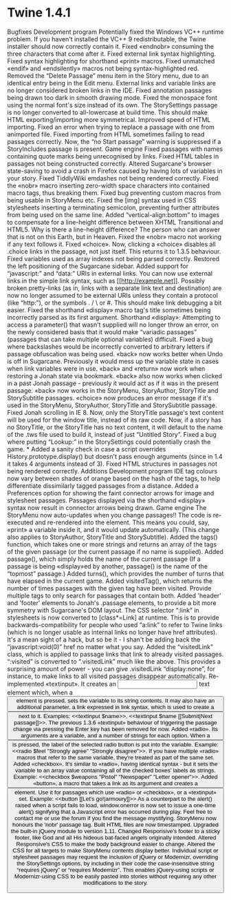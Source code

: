 # Twine 1.4.1

Bugfixes
Development program
Potentially fixed the Windows VC++ runtime problem. If you haven't installed the VC++ 9 redistributable, the Twine installer should now correctly contain it.
Fixed «endnobr» consuming the three characters that come after it.
Fixed external link syntax highlighting.
Fixed syntax highlighting for shorthand «print» macros.
Fixed unmatched «endif» and «endsilently» macros not being syntax-highlighted red.
Removed the “Delete Passage” menu item in the Story menu, due to an identical entry being in the Edit menu.
External links and variable links are no longer considered broken links in the IDE.
Fixed annotation passages being drawn too dark in smooth drawing mode.
Fixed the monospace font using the normal font's size instead of its own.
The StorySettings passage is no longer converted to all-lowercase at build time. This should make HTML exporting/importing more symmetrical.
Improved speed of HTML importing.
Fixed an error when trying to replace a passage with one from animported file.
Fixed importing from HTML sometimes failing to read passages correctly.
Now, the “no Start passage” warning is suppressed if a StoryIncludes passage is present.
Game engine
Fixed passages with names containing quote marks being unrecognised by links.
Fixed HTML tables in passages not being constructed correctly.
Altered Sugarcane's browser state-saving to avoid a crash in Firefox caused by having lots of variables in your story.
Fixed TiddlyWiki emdashes not being rendered correctly.
Fixed the «nobr» macro inserting zero-width space characters into contained macro tags, thus breaking them.
Fixed bug preventing custom macros from being usable in StoryMenu etc.
Fixed the [img] syntax used in CSS stylesheets inserting a terminating semicolon, preventing further attributes from being used on the same line.
Added “vertical-align:bottom” to images to compensate for a line-height difference between XHTML Transitional and HTML5. Why is there a line-height difference? The person who can answer that is not on this Earth, but in Heaven.
Fixed the «nobr» macro not working if any text follows it.
Fixed «choice». Now, clicking a «choice» disables all .choice links in the passage, not just itself. This returns it to 1.3.5 behaviour.
Fixed variables used as array indexes not being parsed correctly.
Restored the left positioning of the Sugarcane sidebar.
Added support for “javascript:” and “data:” URIs in external links.
You can now use external links in the simple link syntax, such as [[http://example.net]].
Possibly broken pretty-links (as in, links with a separate link text and destination) are now no longer assumed to be external URIs unless they contain a protocol (like “http:”), or the symbols . / \ or #. This should make link debugging a bit easier.
Fixed the shorthand «display» macro tag's title sometimes being incorrectly parsed as its first argument.
Shorthand «display»: Attempting to access a parameter() that wasn't supplied will no longer throw an error, on the newly considered basis that it would make “variadic passages” (passages that can take multiple optional variables) difficult.
Fixed a bug where backslashes would be incorrectly converted to arbitrary letters if passage obfuscation was being used.
«back» now works better when Undo is off in Sugarcane. Previously it would mess up the variable state in cases when link variables were in use.
«back» and «return» now work when restoring a Jonah state via bookmark.
«back» also now works when clicked in a past Jonah passage - previously it would act as if it was in the present passage.
«back» now works in the StoryMenu, StoryAuthor, StoryTitle and StorySubtitle passages.
«choice» now produces an error message if it's used in the StoryMenu, StoryAuthor, StoryTitle and StorySubtitle passage.
Fixed Jonah scrolling in IE 8.
Now, only the StoryTitle passage's text content will be used for the window title, instead of its raw code.
Now, if a story has no StoryTitle, or the StoryTitle has no text content, it will default to the name of the .tws file used to build it, instead of just “Untitled Story”.
Fixed a bug where putting “Lookup:” in the StorySettings could potentially crash the game. * Added a sanity check in case a script overrides History.prototype.display() but doesn't pass enough arguments (since in 1.4 it takes 4 arguments instead of 3).
Fixed HTML <table> structures in passages not being rendered correctly.
Additions
Development program
IDE tag colours now vary between shades of orange based on the hash of the tags, to help differentiate dissimilarly tagged passages from a distance.
Added a Preferences option for showing the faint connector arrows for image and stylesheet passages.
Passages displayed via the shorthand «display» syntax now result in connector arrows being drawn.
Game engine
The StoryMenu now auto-updates when you change passages!! The code is re-executed and re-rendered into the element. This means you could, say, «print» a variable inside it, and it would update automatically. (This change also applies to StoryAuthor, StoryTitle and StorySubtitle).
Added the tags() function, which takes one or more strings and returns an array of the tags of the given passage (or the current passage if no name is supplied).
Added passage(), which simply holds the name of the current passage (If a passage is being «display»ed by another, passage() is the name of the “topmost” passage.)
Added turns(), which provides the number of turns that have elapsed in the current game.
Added visitedTag(), which returns the number of times passages with the given tag have been visited. Provide multiple tags to only search for passages that contain both.
Added 'header' and 'footer' elements to Jonah's .passage elements, to provide a bit more symmetry with Sugarcane's DOM layout.
The CSS selector “:link” in stylesheets is now converted to [class*=Link] at runtime. This is to provide backwards-compatibility for people who used “a:link” to refer to Twine links (which is no longer usable as internal links no longer have href attributes). It's a mean sight of a hack, but so be it - I shan't be adding back the “javascript:void(0)” href no matter what you say.
Added the “visitedLink” class, which is applied to passage links that link to already visited passages. “:visited” is converted to “.visitedLink” much like the above. This provides a surprising amount of power - you can give .visitedLink “display:none”, for instance, to make links to all visited passages disappear automatically.
Re-implemented «textinput». It creates an <input> text element which, when a <button> element is pressed, sets the variable to its string contents. It may also have an additional parameter, a link expressed in link syntax, which is used to create a <button> next to it. Examples: <<textinput $name>>, <<textinput $name [[Submit|Next passage]]>>.
The previous 1.3.6 «textinput» behaviour of triggering the passage change via pressing the Enter key has been removed for now.
Added «radio». Its arguments are a variable, and a number of strings for each option. When a <button> is pressed, the label of the selected radio button is put into the variable. Example: <<radio $feel "Strongly agree" "Strongly disagree">>. If you have multiple «radio» macros that refer to the same variable, they're treated as part of the same set.
Added «checkbox». It's similar to «radio», having identical syntax - but it sets the variable to an array value containing all of the checked boxes' labels as strings. Example: <<checkbox $weapons "Pistol" "Newspaper" "Letter opener">>.
Added «button», a macro that takes a link as its argument and creates a <button> element. Use it for passages which use «radio» or «checkbox», or a «textinput» set. Example: <<button [[Let's go!|armoury]]>>
As a counterpart to the alert() raised when a script fails to load, window.onerror is now set to issue a one-time alert() signifying that a Javascript error has occurred during play. Feel free to contact me or use the forum if you find the message mystifying.
StoryMenu now honours the 'nobr' passage tag.
Built HTML files are now timestamped.
Upgraded the built-in jQuery module to version 1.11.
Changed Responsive's footer to a sticky footer, like God and all His hideous bat-faced angels originally intended.
Altered Responsive's CSS to make the body background easier to change.
Altered the CSS for all targets to make StoryMenu contents display better.
Individual script or stylesheet passages may request the inclusion of jQuery or Modernizr, overriding the StorySettings options, by including in their code the case-insensitive string “requires jQuery” or “requires Modernizr”. This enables jQuery-using scripts or Modernizr-using CSS to be easily pasted into stories without requiring any other modifications to the story.